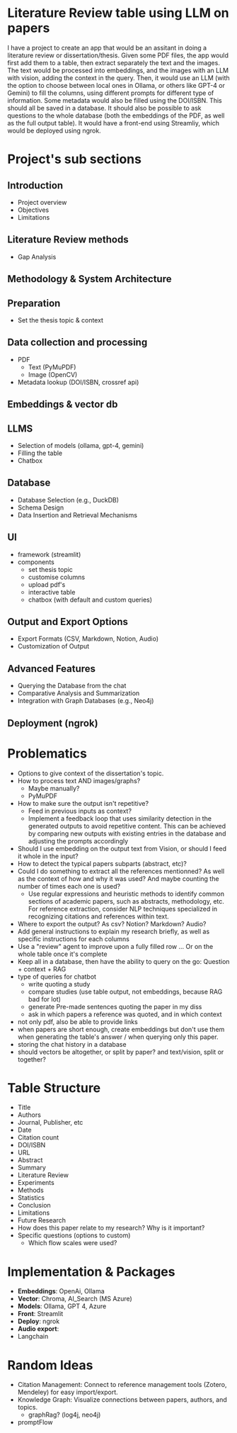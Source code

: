 # Literature Review table using LLM on papers

I have a project to create an app that would be an assitant in doing a literature review or dissertation/thesis. Given some PDF files, the app would first add them to a table, then extract separately the text and the images. The text would be processed into embeddings, and the images with an LLM with vision, adding the context in the query. Then, it would use an LLM (with the option to choose between local ones in Ollama, or others like GPT-4 or Gemini) to fill the columns, using different prompts for different type of information. Some metadata would also be filled using the DOI/ISBN. This should all be saved in a database. It should also be possible to ask questions to the whole database (both the embeddings of the PDF, as well as the full output table). It would have a front-end using Streamliy, which would be deployed using ngrok.

# Project's sub sections

## **Introduction**

- Project overview
- Objectives
- Limitations

## **Literature Review methods**

- Gap Analysis

## **Methodology & System Architecture**

## **Preparation**

- Set the thesis topic & context

## **Data collection and processing**

- PDF
  - Text (PyMuPDF)
  - Image (OpenCV)
- Metadata lookup (DOI/ISBN, crossref api)

## **Embeddings & vector db**

## **LLMS**

- Selection of models (ollama, gpt-4, gemini)
- Filling the table
- Chatbox

## **Database**

- Database Selection (e.g., DuckDB)
- Schema Design
- Data Insertion and Retrieval Mechanisms

## **UI**

- framework (streamlit)
- components
  - set thesis topic
  - customise columns
  - upload pdf's
  - interactive table
  - chatbox (with default and custom queries)

## **Output and Export Options**

- Export Formats (CSV, Markdown, Notion, Audio)
- Customization of Output

## **Advanced Features**

- Querying the Database from the chat
- Comparative Analysis and Summarization
- Integration with Graph Databases (e.g., Neo4j)

## **Deployment (ngrok)**

# Problematics

- Options to give context of the dissertation's topic.
- How to process text AND images/graphs?
  - Maybe manually?
  - PyMuPDF
- How to make sure the output isn't repetitive?
  - Feed in previous inputs as context?
  - Implement a feedback loop that uses similarity detection in the generated outputs to avoid repetitive content. This can be achieved by comparing new outputs with existing entries in the database and adjusting the prompts accordingly
- Should I use embedding on the output text from Vision, or should I feed it whole in the input?
- How to detect the typical papers subparts (abstract, etc)?
- Could I do something to extract all the references mentionned? As well as the context of how and why it was used? And maybe counting the number of times each one is used?
  - Use regular expressions and heuristic methods to identify common sections of academic papers, such as abstracts, methodology, etc. For reference extraction, consider NLP techniques specialized in recognizing citations and references within text.
- Where to export the output? As csv? Notion? Markdown? Audio?
- Add general instructions to explain my research briefly, as well as specific instructions for each columns
- Use a "review" agent to improve upon a fully filled row ... Or on the whole table once it's complete
- Keep all in a database, then have the ability to query on the go: Question + context + RAG
- type of queries for chatbot
  - write quoting a study
  - compare studies (use table output, not embeddings, because RAG bad for lot)
  - generate Pre-made sentences quoting the paper in my diss
  - ask in which papers a reference was quoted, and in which context
- not only pdf, also be able to provide links
- when papers are short enough, create embeddings but don't use them when generating the table's answer / when querying only this paper.
- storing the chat history in a database
- should vectors be altogether, or split by paper? and text/vision, split or together?

# Table Structure

- Title
- Authors
- Journal, Publisher, etc
- Date
- Citation count
- DOI/ISBN
- URL
- Abstract
- Summary
- Literature Review
- Experiments
- Methods
- Statistics
- Conclusion
- Limitations
- Future Research
- How does this paper relate to my research? Why is it important?
- Specific questions (options to custom)
  - Which flow scales were used?

# Implementation & Packages

- **Embeddings**: OpenAi, Ollama
- **Vector**: Chroma, AI_Search (MS Azure)
- **Models**: Ollama, GPT 4, Azure
- **Front**: Streamlit
- **Deploy**: ngrok
- **Audio export**:
- Langchain

# Random Ideas

- Citation Management: Connect to reference management tools (Zotero, Mendeley) for easy import/export.
- Knowledge Graph: Visualize connections between papers, authors, and topics.
  - graphRag? (log4j, neo4j)
- promptFlow
